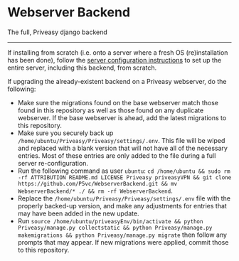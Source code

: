 # Webserver Backend
The full, Priveasy django backend

------------

If installing from scratch (i.e. onto a server where a fresh OS (re)installation has been done), follow the [server configuration instructions](https://github.com/P5vc/ServerConfigurations "server configuration instructions") to set up the entire server, including this backend, from scratch.

If upgrading the already-existent backend on a Priveasy webserver, do the following:
- Make sure the migrations found on the base webserver match those found in this repository as well as those found on any duplicate webserver. If the base webserver is ahead, add the latest migrations to this repository.
- Make sure you securely back up `/home/ubuntu/Priveasy/Priveasy/settings/.env`. This file will be wiped and replaced with a blank version that will not have all of the necessary entries. Most of these entries are only added to the file during a full server re-configuration.
- Run the following command as user `ubuntu`: `cd /home/ubuntu && sudo rm -rf ATTRIBUTION README.md LICENSE Priveasy priveasyVPN && git clone https://github.com/P5vc/WebserverBackend.git && mv WebserverBackend/* ./ && rm -rf WebserverBackend`.
- Replace the `/home/ubuntu/Priveasy/Priveasy/settings/.env` file with the properly backed-up version, and make any adjustments for entries that may have been added in the new update.
- Run `source /home/ubuntu/priveasyEnv/bin/activate && python Priveasy/manage.py collectstatic && python Priveasy/manage.py makemigrations && python Priveasy/manage.py migrate` then follow any prompts that may appear. If new migrations were applied, commit those to this repository.
